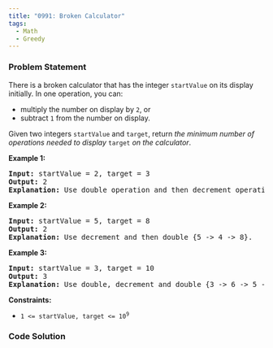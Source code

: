 ```yaml
---
title: "0991: Broken Calculator"
tags:
  - Math
  - Greedy
---
```

### Problem Statement

<p>There is a broken calculator that has the integer <code>startValue</code> on its display initially. In one operation, you can:</p>

<ul>
	<li>multiply the number on display by <code>2</code>, or</li>
	<li>subtract <code>1</code> from the number on display.</li>
</ul>

<p>Given two integers <code>startValue</code> and <code>target</code>, return <em>the minimum number of operations needed to display </em><code>target</code><em> on the calculator</em>.</p>


<p><strong class="example">Example 1:</strong></p>

<pre>
<strong>Input:</strong> startValue = 2, target = 3
<strong>Output:</strong> 2
<strong>Explanation:</strong> Use double operation and then decrement operation {2 -&gt; 4 -&gt; 3}.
</pre>

<p><strong class="example">Example 2:</strong></p>

<pre>
<strong>Input:</strong> startValue = 5, target = 8
<strong>Output:</strong> 2
<strong>Explanation:</strong> Use decrement and then double {5 -&gt; 4 -&gt; 8}.
</pre>

<p><strong class="example">Example 3:</strong></p>

<pre>
<strong>Input:</strong> startValue = 3, target = 10
<strong>Output:</strong> 3
<strong>Explanation:</strong> Use double, decrement and double {3 -&gt; 6 -&gt; 5 -&gt; 10}.
</pre>


<p><strong>Constraints:</strong></p>

<ul>
	<li><code>1 &lt;= startValue, target &lt;= 10<sup>9</sup></code></li>
</ul>


### Code Solution

```python

```
